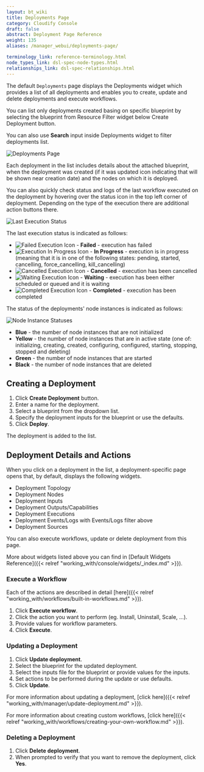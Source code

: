 ```yaml
---
layout: bt_wiki
title: Deployments Page
category: Cloudify Console
draft: false
abstract: Deployment Page Reference
weight: 135
aliases: /manager_webui/deployments-page/

terminology_link: reference-terminology.html
node_types_link: dsl-spec-node-types.html
relationships_link: dsl-spec-relationships.html
---
```


The default `Deployments` page displays the Deployments widget which provides a list of all deployments 
and enables you to create, update and delete deployments and execute workflows.

You can list only deployments created basing on specific blueprint by selecting 
the blueprint from Resource Filter widget below Create Deployment button. 

You can also use **Search** input inside Deployments widget to filter deployments list.

![Deployments Page]( /images/ui/deploymentsPage/deployments-page.png )

Each deployment in the list includes details about the attached blueprint, when the deployment was created (if it was updated icon indicating that will be shown near creation date) and the nodes on which it is deployed. 

You can also quickly check status and logs of the last workflow executed on the deployment by hovering over the status icon in the top left corner of deployment. Depending on the type of the execution there are additional action buttons there.

![Last Execution Status]( /images/ui/deploymentsPage/last-execution-status.png ) 

The last execution status is indicated as follows:

* ![Failed Execution Icon]( /images/ui/icons/execution-failed-icon.png ) - **Failed** - execution has failed
* ![Execution In Progress Icon]( /images/ui/icons/execution-in-progress-icon.png ) - **In Progress** - execution is in progress (meaning that it is in one of the following states: pending, started, cancelling, force_cancelling, kill_cancelling)
* ![Cancelled Execution Icon]( /images/ui/icons/execution-cancelled-icon.png ) - **Cancelled** - execution has been cancelled
* ![Waiting Execution Icon]( /images/ui/icons/execution-waiting-icon.png ) - **Waiting** - execution has been either scheduled or queued and it is waiting
* ![Completed Execution Icon]( /images/ui/icons/execution-completed-icon.png ) - **Completed** - execution has been completed


The status of the deployments' node instances is indicated as follows:

![Node Instance Statuses]( /images/ui/deploymentsPage/node_statuses.png )

* **Blue** - the number of node instances that are not initialized
* **Yellow** - the number of node instances that are in active state (one of: initializing, creating, created, configuring, configured, starting, stopping, stopped and deleting)
* **Green** - the number of node instances that are started
* **Black** - the number of node instances that are deleted


## Creating a Deployment

1. Click **Create Deployment** button.
2. Enter a name for the deployment.
3. Select a blueprint from the dropdown list.
4. Specify the deployment inputs for the blueprint or use the defaults.
5. Click **Deploy**.

The deployment is added to the list.


## Deployment Details and Actions

When you click on a deployment in the list, a deployment-specific page opens that, by default, displays the following widgets. 

* Deployment Topology
* Deployment Nodes
* Deployment Inputs
* Deployment Outputs/Capabilities
* Deployment Executions
* Deployment Events/Logs with Events/Logs filter above
* Deployment Sources

You can also execute workflows, update or delete deployment from this page.

More about widgets listed above you can find in [Default Widgets Reference]({{< relref "working_with/console/widgets/_index.md" >}}).


### Execute a Workflow

Each of the actions are described in detail [here]({{< relref "working_with/workflows/built-in-workflows.md" >}}).

1. Click **Execute workflow**.
2. Click the action you want to perform (eg. Install, Uninstall, Scale, ...).
3. Provide values for workflow parameters. 
4. Click **Execute**.


### Updating a Deployment

1. Click **Update deployment**.
2. Select the blueprint for the updated deployment.
3. Select the inputs file for the blueprint or provide values for the inputs.
4. Set actions to be performed during the update or use defaults.  
5. Click **Update**.

For more information about updating a deployment, [click here]({{< relref "working_with/manager/update-deployment.md" >}}).

For more information about creating custom workflows, [click here]({{< relref "working_with/workflows/creating-your-own-workflow.md" >}}).


### Deleting a Deployment

1. Click **Delete deployment**.
2. When prompted to verify that you want to remove the deployment, click **Yes**.



